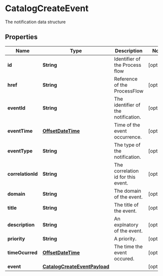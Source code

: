 

# CatalogCreateEvent

The notification data structure
## Properties

Name | Type | Description | Notes
------------ | ------------- | ------------- | -------------
**id** | **String** | Identifier of the Process flow |  [optional]
**href** | **String** | Reference of the ProcessFlow |  [optional]
**eventId** | **String** | The identifier of the notification. |  [optional]
**eventTime** | [**OffsetDateTime**](OffsetDateTime.md) | Time of the event occurrence. |  [optional]
**eventType** | **String** | The type of the notification. |  [optional]
**correlationId** | **String** | The correlation id for this event. |  [optional]
**domain** | **String** | The domain of the event. |  [optional]
**title** | **String** | The title of the event. |  [optional]
**description** | **String** | An explnatory of the event. |  [optional]
**priority** | **String** | A priority. |  [optional]
**timeOcurred** | [**OffsetDateTime**](OffsetDateTime.md) | The time the event occured. |  [optional]
**event** | [**CatalogCreateEventPayload**](CatalogCreateEventPayload.md) |  |  [optional]



